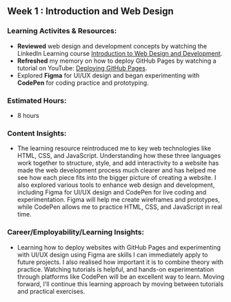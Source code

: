 ## Week 1 : Introduction and Web Design

### Learning Activites & Resources: 
- **Reviewed** web design and development concepts by watching the LinkedIn Learning course [Introduction to Web Design and Development](https://www.linkedin.com/learning/introduction-to-web-design-and-development).
- **Refreshed** my memory on how to deploy GitHub Pages by watching a tutorial on YouTube: [Deploying GitHub Pages](https://www.youtube.com/watch?v=QyFcl_Fba-k&t=311s).
- Explored **Figma** for UI/UX design and began experimenting with **CodePen** for coding practice and prototyping.

### Estimated Hours: 
- 8 hours 

### Content Insights: 
- The learning resource reintroduced me to key web technologies like HTML, CSS, and JavaScript. Understanding how these three languages work together to structure, style, and add interactivity to a website has made the web development process much clearer and has helped me see how each piece fits into the bigger picture of creating a website. I also explored various tools to enhance web design and development, including Figma for UI/UX design and CodePen for live coding and experimentation. Figma will help me create wireframes and prototypes, while CodePen allows me to practice HTML, CSS, and JavaScript in real time.


### Career/Employability/Learning Insights:
- Learning how to deploy websites with GitHub Pages and experimenting with UI/UX design using Figma are skills I can immediately apply to future projects. I also realised how important it is to combine theory with practice. Watching tutorials is helpful, and hands-on experimentation through platforms like CodePen will be an excellent way to learn. Moving forward, I’ll continue this learning approach by moving between tutorials and practical exercises.

